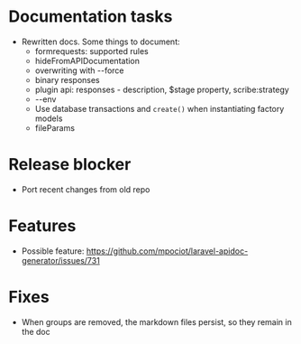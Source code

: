 # Documentation tasks
- Rewritten docs. Some things to document:
  - formrequests: supported rules
  - hideFromAPIDocumentation
  - overwriting with --force
  - binary responses
  - plugin api: responses - description, $stage property, scribe:strategy
  - --env
  - Use database transactions and `create()` when instantiating factory models
  - fileParams

# Release blocker
- Port recent changes from old repo

# Features
- Possible feature: https://github.com/mpociot/laravel-apidoc-generator/issues/731

# Fixes
- When groups are removed, the markdown files persist, so they remain in the doc

